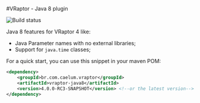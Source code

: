 #VRaptor - Java 8 plugin

![Build status](https://secure.travis-ci.org/caelum/vraptor-java8.png)

Java 8 features for VRaptor 4 like:

* Java Parameter names with no external libraries;
* Support for `java.time` classes;
 

For a quick start, you can use this snippet in your maven POM:

```xml
<dependency>
    <groupId>br.com.caelum.vraptor</groupId>
    <artifactId>vraptor-java8</artifactId>
    <version>4.0.0-RC3-SNAPSHOT</version> <!--or the latest version-->
</dependency>
```
